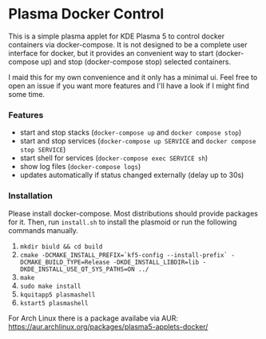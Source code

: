 # Plasma Docker Control

This is a simple plasma applet for KDE Plasma 5 to control docker containers via docker-compose. It is not designed to be a complete user interface for docker, but it provides an convenient way to start (docker-compose up) and stop (docker-compose stop) selected containers. 

I maid this for my own convenience and it only has a minimal ui. Feel free to open an issue if you want more features and I'll have a look if I might find some time.

### Features
* start and stop stacks (`docker-compose up` and `docker compose stop`)
* start and stop services (`docker-compose up SERVICE` and `docker compose stop SERVICE`)
* start shell for services (`docker-compose exec SERVICE sh`)
* show log files (`docker-compose logs`)
* updates automatically if status changed externally (delay up to 30s)

### Installation

Please install docker-compose. Most distributions should provide packages for it. Then, run `install.sh` to install the plasmoid or run the following commands manually.

1. `mkdir biuld && cd build`
2. ```cmake -DCMAKE_INSTALL_PREFIX=`kf5-config --install-prefix` -DCMAKE_BUILD_TYPE=Release -DKDE_INSTALL_LIBDIR=lib -DKDE_INSTALL_USE_QT_SYS_PATHS=ON ../```
3. `make`
4. `sudo make install`
5. `kquitapp5 plasmashell`
6. `kstart5 plasmashell`

For Arch Linux there is a package availabe via AUR: https://aur.archlinux.org/packages/plasma5-applets-docker/
